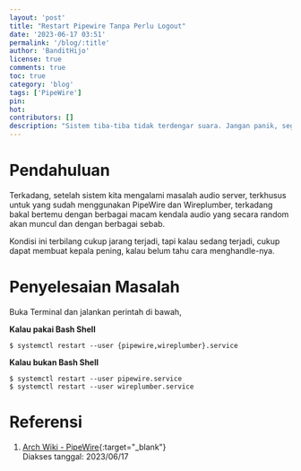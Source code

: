 ```yaml
---
layout: 'post'
title: "Restart Pipewire Tanpa Perlu Logout"
date: '2023-06-17 03:51'
permalink: '/blog/:title'
author: 'BanditHijo'
license: true
comments: true
toc: true
category: 'blog'
tags: ['PipeWire']
pin:
hot:
contributors: []
description: "Sistem tiba-tiba tidak terdengar suara. Jangan panik, segera jalankan protokol pertolongan pertama untuk mengatasi audio yang hilang pada PipeWire!"
---
```


# Pendahuluan

Terkadang, setelah sistem kita mengalami masalah audio server, terkhusus untuk yang sudah menggunakan PipeWire dan Wireplumber, terkadang bakal bertemu dengan berbagai macam kendala audio yang secara random akan muncul dan dengan berbagai sebab.

Kondisi ini terbilang cukup jarang terjadi, tapi kalau sedang terjadi, cukup dapat membuat kepala pening, kalau belum tahu cara menghandle-nya.

# Penyelesaian Masalah

Buka Terminal dan jalankan perintah di bawah,

**Kalau pakai Bash Shell**

```
$ systemctl restart --user {pipewire,wireplumber}.service
```

**Kalau bukan Bash Shell**

```
$ systemctl restart --user pipewire.service
$ systemctl restart --user wireplumber.service
```


# Referensi

1. [Arch Wiki - PipeWire](https://wiki.archlinux.org/title/PipeWire){:target="_blank"}
<br>Diakses tanggal: 2023/06/17

